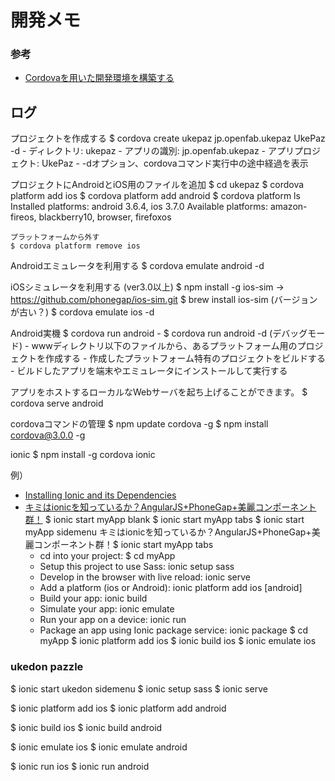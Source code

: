 開発メモ
======

### 参考
* [Cordovaを用いた開発環境を構築する](http://www.buildinsider.net/mobile/bookhtml5hybrid/0401)



ログ
---------
プロジェクトを作成する
$ cordova create ukepaz jp.openfab.ukepaz  UkePaz -d
	- ディレクトリ: ukepaz
 	- アプリの識別:  jp.openfab.ukepaz
	- アプリプロジェクト: UkePaz
	- -dオプション、cordovaコマンド実行中の途中経過を表示

プロジェクトにAndroidとiOS用のファイルを追加
$ cd ukepaz
$ cordova platform add ios
$ cordova platform add android
$ cordova platform ls
	Installed platforms: android 3.6.4, ios 3.7.0
	Available platforms: amazon-fireos, blackberry10, browser, firefoxos

	プラットフォームから外す
	$ cordova platform remove ios

Androidエミュレータを利用する
$ cordova emulate android -d

iOSシミュレータを利用する (ver3.0以上)
$ npm install -g ios-sim
	-> https://github.com/phonegap/ios-sim.git
	$ brew install ios-sim (バージョンが古い？)
$ cordova emulate ios -d


Android実機
$ cordova run android
	- $ cordova run android -d  (デバッグモード)
	- wwwディレクトリ以下のファイルから、あるプラットフォーム用のプロジェクトを作成する
	- 作成したプラットフォーム特有のプロジェクトをビルドする
	- ビルドしたアプリを端末やエミュレータにインストールして実行する

アプリをホストするローカルなWebサーバを起ち上げることができます。
$ cordova serve android

cordovaコマンドの管理
$ npm update cordova -g
$ npm install cordova@3.0.0 -g

ionic
$ npm install -g cordova ionic

例）
* [Installing Ionic and its Dependencies](http://ionicframework.com/docs/guide/installation.html)
* [キミはionicを知っているか？AngularJS+PhoneGap+美麗コンポーネント群！](http://html5experts.jp/canidoweb/7359/)
$ ionic start myApp blank
$ ionic start myApp tabs
$ ionic start myApp sidemenu
キミはionicを知っているか？AngularJS+PhoneGap+美麗コンポーネント群！$ ionic start myApp tabs
	* cd into your project: $ cd myApp
	* Setup this project to use Sass: ionic setup sass
	* Develop in the browser with live reload: ionic serve
	* Add a platform (ios or Android): ionic platform add ios [android]
	* Build your app: ionic build <PLATFORM>
	* Simulate your app: ionic emulate <PLATFORM>
	* Run your app on a device: ionic run <PLATFORM>
	* Package an app using Ionic package service: ionic package <MODE> <PLATFORM>
$ cd myApp
$ ionic platform add ios
$ ionic build ios
$ ionic emulate ios

### ukedon pazzle
$ ionic start ukedon sidemenu
$ ionic setup sass
$ ionic serve

$ ionic platform add ios
$ ionic platform add android

$ ionic build ios
$ ionic build android

$ ionic emulate ios
$ ionic emulate android

$ ionic run ios
$ ionic run android
